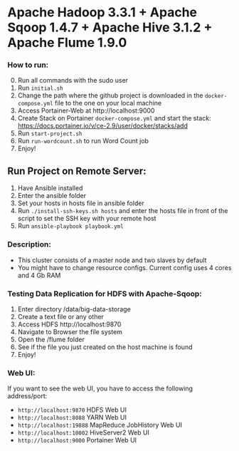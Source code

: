 # Apache Hadoop 3.3.1 + Apache Sqoop 1.4.7 + Apache Hive 3.1.2 + Apache Flume 1.9.0

### How to run:
0. Run all commands with the sudo user
1. Run ```initial.sh```
2. Change the path where the github project is downloaded in the ``docker-compose.yml`` file to the one on your local machine 
3. Access Portainer-Web at http://localhost:9000
4. Create Stack on Portainer ```docker-compose.yml``` and start the stack: https://docs.portainer.io/v/ce-2.9/user/docker/stacks/add
5. Run ```start-project.sh``` 
6. Run ```run-wordcount.sh``` to run Word Count job
7. Enjoy!

## Run Project on Remote Server:

1. Have Ansible installed
2. Enter the ansible folder
3. Set your hosts in hosts file in ansible folder
4. Run ```./install-ssh-keys.sh hosts``` and enter the hosts file in front of the script to set the SSH key with your remote host
5. Run ```ansible-playbook playbook.yml```

### Description:

* This cluster consists of a master node and two slaves by default
* You might have to change resource configs. Current config uses 4 cores and 4 Gb RAM

### Testing Data Replication for HDFS with Apache-Sqoop:

1. Enter directory /data/big-data-storage
2. Create a text file or any other
3. Access HDFS http://localhost:9870
4. Navigate to Browser the file system
5. Open the /flume folder
6. See if the file you just created on the host machine is found
7. Enjoy!

### Web UI:
  If you want to see the web UI, you have to access the following address/port:
* ```http://localhost:9870``` HDFS Web UI
* ```http://localhost:8088``` YARN Web UI
* ```http://localhost:19888``` MapReduce JobHistory Web UI
* ```http://localhost:10002``` HiveServer2 Web UI
* ```http://localhost:9000``` Portainer Web UI
